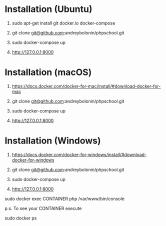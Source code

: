 Installation (Ubuntu)
=============

1) sudo apt-get install git docker.io docker-compose

2) git clone git@github.com:andreybolonin/phpschool.git

3) sudo docker-compose up

4) http://127.0.0.1:8000

Installation (macOS)
=============

1) https://docs.docker.com/docker-for-mac/install/#download-docker-for-mac

2) git clone git@github.com:andreybolonin/phpschool.git

3) sudo docker-compose up

4) http://127.0.0.1:8000

Installation (Windows)
=============

1) https://docs.docker.com/docker-for-windows/install/#download-docker-for-windows

2) git clone git@github.com:andreybolonin/phpschool.git

3) sudo docker-compose up

4) http://127.0.0.1:8000


sudo docker exec CONTAINER php /var/www/bin/console

p.s. To see your CONTAINER execute 

sudo docker ps